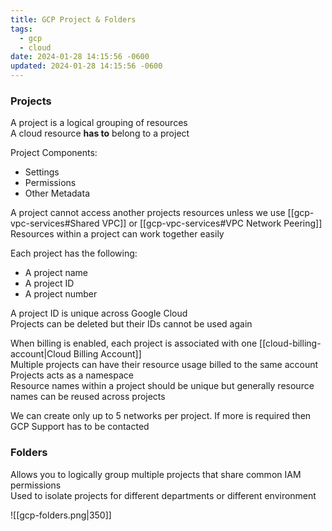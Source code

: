 ```yaml
---
title: GCP Project & Folders
tags:
  - gcp
  - cloud
date: 2024-01-28 14:15:56 -0600
updated: 2024-01-28 14:15:56 -0600
---
```


### Projects
A project is a logical grouping of resources  
A cloud resource **has to** belong to a project

Project Components:
* Settings
* Permissions
* Other Metadata

A project cannot access another projects resources unless we use [[gcp-vpc-services#Shared VPC]] or [[gcp-vpc-services#VPC Network Peering]]
Resources within a project can work together easily

Each project has the following:
* A project name
* A project ID
* A project number

A project ID is unique across Google Cloud  
Projects can be deleted but their IDs cannot be used again

When billing is enabled, each project is associated with one [[cloud-billing-account|Cloud Billing Account]]  
Multiple projects can have their resource usage billed to the same account  
Projects acts as a namespace  
Resource names within a project should be unique but generally resource names can be reused across projects

We can create only up to 5 networks per project. If more is required then GCP Support has  to be contacted

### Folders
Allows you to logically group multiple projects that share common IAM permissions  
Used to isolate projects for different departments or different environment

![[gcp-folders.png|350]]
